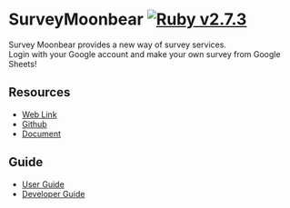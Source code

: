 # SurveyMoonbear [![Ruby v2.7.3](https://img.shields.io/badge/Ruby-2.7.3-green)](https://www.ruby-lang.org/en/news/2021/04/05/ruby-2-7-3-released/)

Survey Moonbear provides a new way of survey services.  
Login with your Google account and make your own survey from Google Sheets!



## Resources
- [Web Link](https://moonbear.herokuapp.com/)
- [Github](https://github.com/SurveyMoonBear/SurveyMoonbear_APP)
- [Document](doc/README.md)

## Guide
- [User Guide](doc/README.md#user-guide)
- [Developer Guide](doc/README.md#developer-guide)
